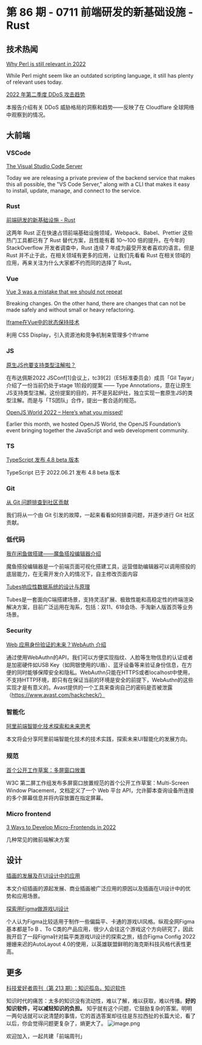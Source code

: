 # 第 86 期 - 0711 前端研发的新基础设施 - Rust
## 技术热闻
[Why Perl is still relevant in 2022](https://stackoverflow.blog/2022/07/06/why-perl-is-still-relevant-in-2022/)

While Perl might seem like an outdated scripting language, it still has plenty of relevant uses today.

[2022 年第二季度 DDoS 攻击趋势](https://blog.cloudflare.com/zh-cn/ddos-attack-trends-for-2022-q2-zh-cn/)

本报告介绍有关 DDoS 威胁格局的洞察和趋势——反映了在 Cloudflare 全球网络中观察到的情况。

## 大前端
### VSCode
[The Visual Studio Code Server](https://code.visualstudio.com/blogs/2022/07/07/vscode-server)

Today we are releasing a private preview of the backend service that makes this all possible, the "VS Code Server," along with a CLI that makes it easy to install, update, manage, and connect to the service.

### Rust
[前端研发的新基础设施 - Rust](https://mp.weixin.qq.com/s/JOnz0IVWRm_bYWReACyWAg)

这两年 Rust 正在快速占领前端基础设施领域，Webpack、Babel、Prettier 这些热门工具都已有了 Rust 替代方案，且性能有着 10～100 倍的提升。在今年的 StackOverflow 开发者调查中，Rust 连续 7 年成为最受开发者喜欢的语言。但是 Rust 并不止于此，在相关领域有更多的应用，让我们先看看 Rust 在相关领域的应用，再来关注为什么大家都不约而同的选择了 Rust。

### Vue
[Vue 3 was a mistake that we should not repeat](https://medium.com/js-dojo/vue-3-was-a-mistake-that-we-should-not-repeat-81cc65484954)

Breaking changes. On the other hand, there are changes that can not be made safely and without small or heavy refactoring.

[Iframe在Vue中的状态保持技术](https://mp.weixin.qq.com/s/Hl2SSjWx_c2xPHHO57Zbyw)

利用 CSS Display，引入资源池和竞争机制来管理多个Iframe

### JS
[原生JS也要支持类型注解啦？](https://mp.weixin.qq.com/s/rNIbqadGGK4lTU4WGGrNSg)

在布达佩斯2022 JSConf[1]会议上，tc39[2]（ES标准委员会）成员「Gil Tayar」介绍了一份当前仍处于stage 1阶段的提案 —— Type Annotations，意在让原生JS支持类型注解。这份提案的目的，并不是另起炉灶，独立实现一套原生JS的类型注解。而是与「TS团队」合作，提出一套合适的规范。

[OpenJS World 2022 – Here’s what you missed!](https://openjsf.org/blog/2022/06/28/openjs-world-2022-heres-what-you-missed/)

Earlier this month, we hosted OpenJS World, the OpenJS Foundation’s event bringing together the JavaScript and web development community.

### TS
[TypeScript 发布 4.8 beta 版本](https://mp.weixin.qq.com/s/PGA1l0owI0wilu3NhBoVug)

TypeScript 已于 2022.06.21 发布 4.8 beta 版本

### Git
[从 Git 问题排查到社区贡献](https://mp.weixin.qq.com/s/sKACp9XVZks5Kfz-pWJMkg)

我们将从一个由 Git 引发的故障，一起来看看如何排查问题，并逐步进行 Git 社区贡献。

### 低代码
[我在闲鱼做搭建——魔鱼搭投编辑器介绍](https://mp.weixin.qq.com/s/gQ27nECYjMfa999yhPPReA)

魔鱼搭投编辑器是一个前端页面可视化搭建工具，运营借助编辑器可以调用搭投的底层能力，在无需开发介入的情况下，自主修改页面内容

[Tubes响应性数据系统的设计与原理](https://mp.weixin.qq.com/s/8zDI4m_vLR9-WHd_lK6t5w)

Tubes是一套面向C端搭建场景，支持灵活扩展、极致性能和高稳定性的终端渲染解决方案，目前广泛运用在淘系，包括：双11、618会场、手淘新人版首页等业务场景。

### Security
[Web 应用身份验证的未来？WebAuth 介绍](https://mp.weixin.qq.com/s/6jkU_hXA8PZT5ism58q9mA)

通过使用WebAuthn的API，我们可以方便实现指纹、人脸等生物信息的认证或者是加密硬件如USB Key（如网银使用的U盾）、蓝牙设备等来验证身份信息，在方便的同时能够保障安全和隐私。WebAuthn只能在HTTPS或者localhost中使用，不支持HTTP环境，即只有在保证当前的环境是安全的前提下，WebAuthn的这些实现才是有意义的。Avast提供的一个工具来查询自己的密码是否被泄露（https://www.avast.com/hackcheck/）

### 智能化
[阿里前端智能化技术探索和未来思考](https://mp.weixin.qq.com/s/aRfmIWeK5N64ACaoR93Szg)

本文将会分享阿里前端智能化技术的技术实践，探索未来UI智能化的发展方向。

### 规范
[首个公开工作草案：多屏窗口放置](https://mp.weixin.qq.com/s/d1IQyMPU7IReD9RB-sdc8g)

W3C 第二屏工作组发布多屏窗口放置规范的首个公开工作草案：Multi-Screen Window Placement，文档定义了一个 Web 平台 API，允许脚本查询设备所连接的多个屏幕信息并将内容放置在指定屏幕。

### Micro frontend
[3 Ways to Develop Micro-Frontends in 2022](https://javascript.plainenglish.io/3-ways-to-develop-micro-frontends-in-2022-e29984158b6d)

几种常见的微前端解决方案

## 设计
[插画的发展及在UI设计中的应用](https://mp.weixin.qq.com/s/GTE-dIHc1crq3IRB6T8q4g)

本文介绍插画的源起发展、商业插画被广泛应用的原因以及插画在UI设计中的优势和应用场景。

[探索用Figma做游戏UI设计](https://mp.weixin.qq.com/s/rsnPHa6mnlOZutvvL6OvCA)

个人认为Figma比较适用于制作一些偏扁平、卡通的游戏UI风格。纵观全网Figma基本都是To B 、To C类的产品应用，很少人会往这个游戏这个方向研究了，因此我开启了一段Figma针对扁平类游戏UI设计的探索之旅，结合Figma Config 2022姗姗来迟的AutoLayout 4.0的使用，以英雄联盟鲜明的海克斯科技风格代表性更高。

## 更多
[科技爱好者周刊（第 213 期）：知识孤岛，知识软件](http://www.ruanyifeng.com/blog/2022/07/weekly-issue-213.html)

知识时代的痛苦：太多的知识没有流动性，难以了解，难以获取，难以传播。**好的知识软件，可以减轻知识的负担。**
知乎就有这个问题，它鼓励复杂的答案。明明一两句话就可以说清楚的事情，它的首选答案却往往是东拉西扯的长篇大论，看了以后，你会觉得问题更复杂了，熵更大了。
![image.png](https://cdn.nlark.com/yuque/0/2020/png/85771/1605930034828-7fc81343-651f-4a15-8465-eebe5a23cf61.png#crop=0&crop=0&crop=1&crop=1&height=31&id=C5Hpa&margin=%5Bobject%20Object%5D&name=image.png&originHeight=90&originWidth=2186&originalType=binary&ratio=1&rotation=0&showTitle=false&size=14325&status=done&style=none&title=&width=746)


欢迎加入，一起共建「前端周刊」

